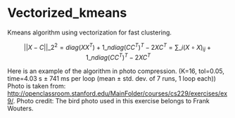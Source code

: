 # Vectorized_kmeans
Kmeans algorithm using vectorization for fast clustering.

$$||X - C||\_{2}^{2} = diag(XX^{T}) + 1\_{n}diag(CC^{T})^{T} - 2XC^{T} = \sum\_{i}(X \circ X)_{ij} + 1\_{n}diag(CC^{T})^{T} - 2XC^{T}$$

Here is an example of the algorithm in photo compression.
(K=16, tol=0.05, time=4.03 s ± 741 ms per loop (mean ± std. dev. of 7 runs, 1 loop each))
Photo is taken from: http://openclassroom.stanford.edu/MainFolder/courses/cs229/exercises/ex9/. 
Photo credit: The bird photo used in this exercise belongs to Frank Wouters.

